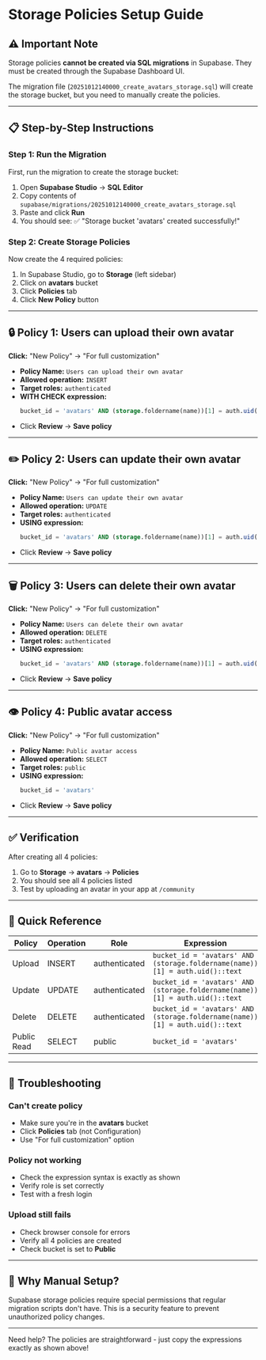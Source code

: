 # Storage Policies Setup Guide

## ⚠️ Important Note

Storage policies **cannot be created via SQL migrations** in Supabase. They must be created through the Supabase Dashboard UI.

The migration file (`20251012140000_create_avatars_storage.sql`) will create the storage bucket, but you need to manually create the policies.

---

## 📋 Step-by-Step Instructions

### Step 1: Run the Migration

First, run the migration to create the storage bucket:

1. Open **Supabase Studio** → **SQL Editor**
2. Copy contents of `supabase/migrations/20251012140000_create_avatars_storage.sql`
3. Paste and click **Run**
4. You should see: ✅ "Storage bucket 'avatars' created successfully!"

### Step 2: Create Storage Policies

Now create the 4 required policies:

1. In Supabase Studio, go to **Storage** (left sidebar)
2. Click on **avatars** bucket
3. Click **Policies** tab
4. Click **New Policy** button

---

## 🔒 Policy 1: Users can upload their own avatar

**Click:** "New Policy" → "For full customization"

- **Policy Name:** `Users can upload their own avatar`
- **Allowed operation:** `INSERT`
- **Target roles:** `authenticated`
- **WITH CHECK expression:**
  ```sql
  bucket_id = 'avatars' AND (storage.foldername(name))[1] = auth.uid()::text
  ```
- Click **Review** → **Save policy**

---

## ✏️ Policy 2: Users can update their own avatar

**Click:** "New Policy" → "For full customization"

- **Policy Name:** `Users can update their own avatar`
- **Allowed operation:** `UPDATE`
- **Target roles:** `authenticated`
- **USING expression:**
  ```sql
  bucket_id = 'avatars' AND (storage.foldername(name))[1] = auth.uid()::text
  ```
- Click **Review** → **Save policy**

---

## 🗑️ Policy 3: Users can delete their own avatar

**Click:** "New Policy" → "For full customization"

- **Policy Name:** `Users can delete their own avatar`
- **Allowed operation:** `DELETE`
- **Target roles:** `authenticated`
- **USING expression:**
  ```sql
  bucket_id = 'avatars' AND (storage.foldername(name))[1] = auth.uid()::text
  ```
- Click **Review** → **Save policy**

---

## 👁️ Policy 4: Public avatar access

**Click:** "New Policy" → "For full customization"

- **Policy Name:** `Public avatar access`
- **Allowed operation:** `SELECT`
- **Target roles:** `public`
- **USING expression:**
  ```sql
  bucket_id = 'avatars'
  ```
- Click **Review** → **Save policy**

---

## ✅ Verification

After creating all 4 policies:

1. Go to **Storage** → **avatars** → **Policies**
2. You should see all 4 policies listed
3. Test by uploading an avatar in your app at `/community`

---

## 🎯 Quick Reference

| Policy | Operation | Role | Expression |
|--------|-----------|------|------------|
| Upload | INSERT | authenticated | `bucket_id = 'avatars' AND (storage.foldername(name))[1] = auth.uid()::text` |
| Update | UPDATE | authenticated | `bucket_id = 'avatars' AND (storage.foldername(name))[1] = auth.uid()::text` |
| Delete | DELETE | authenticated | `bucket_id = 'avatars' AND (storage.foldername(name))[1] = auth.uid()::text` |
| Public Read | SELECT | public | `bucket_id = 'avatars'` |

---

## 🐛 Troubleshooting

### Can't create policy
- Make sure you're in the **avatars** bucket
- Click **Policies** tab (not Configuration)
- Use "For full customization" option

### Policy not working
- Check the expression syntax is exactly as shown
- Verify role is set correctly
- Test with a fresh login

### Upload still fails
- Check browser console for errors
- Verify all 4 policies are created
- Check bucket is set to **Public**

---

## 📝 Why Manual Setup?

Supabase storage policies require special permissions that regular migration scripts don't have. This is a security feature to prevent unauthorized policy changes.

---

Need help? The policies are straightforward - just copy the expressions exactly as shown above!

